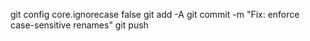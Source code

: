 git config core.ignorecase false
git add -A
git commit -m "Fix: enforce case-sensitive renames"
git push


